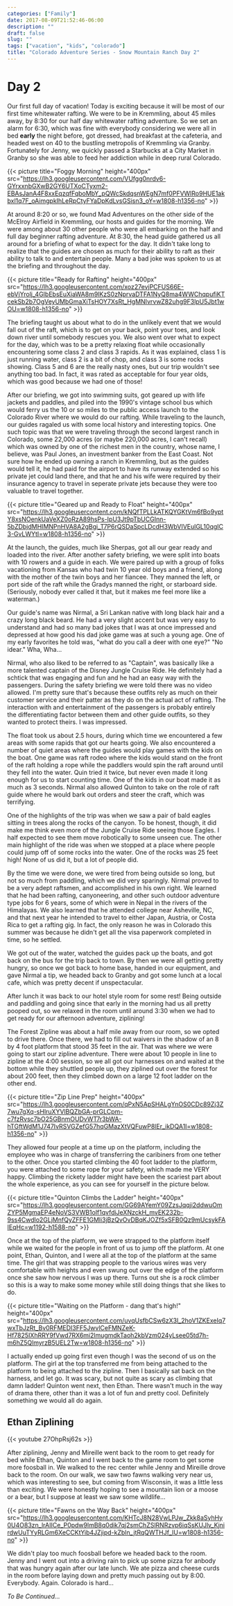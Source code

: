 ```yaml
---
categories: ["Family"]
date: 2017-08-09T21:52:46-06:00
description: ""
draft: false
slug: ""
tags: ["vacation", "kids", "colorado"]
title: "Colorado Adventure Series - Snow Mountain Ranch Day 2"
---
```


# Day 2

Our first full day of vacation! Today is exciting because it will be most of our first time whitewater rafting. We were to be in Kremmling, about 45 miles away, by 8:30 for our half day whitewater rafting adventure. So we set an alarm for 6:30, which was fine with everybody considering we were all in bed **early** the night before, got dressed, had breakfast at the cafeteria, and headed west on 40 to the bustling metropolis of Kremmling via Granby. Fortunately for Jenny, we quickly passed a Starbucks at a City Market in Granby so she was able to feed her addiction while in deep rural Colorado.

{{< picture title="Foggy Morning" height="400px" src="https://lh3.googleusercontent.com/VUfgg0nrdv6-GYrxxnbGXwB2GY6UTXoCTyxm2-EBAsJanA4F8xxEqzqfFqboMbY_pQWcSkdqsnWEgN7mf0PFVWlRo9HUE1akbxl1q7F_oAimgpkIhLeRpCtyFYaDpKdLvsGSisn3_oY=w1808-h1356-no" >}}

At around 8:20 or so, we found Mad Adventures on the other side of the McElroy Airfield in Kremmling, our hosts and guides for the morning. We were among about 30 other people who were all embarking on the half and full day beginner rafting adventure. At 8:30, the head guide gathered us all around for a briefing of what to expect for the day. It didn't take long to realize that the guides are chosen as much for their ability to raft as their ability to talk to and entertain people. Many a bad joke was spoken to us at the briefing and throughout the day.

{{< picture title="Ready for Rafting" height="400px" src="https://lh3.googleusercontent.com/xoz27evjPCFUS66E-ebVjYrolj_4GIbEbsEuXiaWA8m9lKzS0zNprvaDTFA1NyQ8ma4WWChqpufiKTcekSb2b7OgVeyUMbGmaXiTsHOY7XsRt_HgMNIvrvwZ82uhg9F3lpU5Jbt1wOU=w1808-h1356-no" >}}

The briefing taught us about what to do in the unlikely event that we would fall out of the raft, which is to get on your back, point your toes, and look down river until somebody rescues you. We also went over what to expect for the day, which was to be a pretty relaxing float while occasionally encountering some class 2 and class 3 rapids. As it was explained, class 1 is just running water, class 2 is a bit of chop, and class 3 is some rocks showing. Class 5 and 6 are the really nasty ones, but our trip wouldn't see anything too bad. In fact, it was rated as acceptable for four year olds, which was good because we had one of those!

After our briefing, we got into swimming suits, got geared up with life jackets and paddles, and piled into the 1990's vintage school bus which would ferry us the 10 or so miles to the public access launch to the Colorado River where we would do our rafting. While traveling to the launch, our guides ragaled us with some local history and interesting topics. One such topic was that we were traveling through the second largest ranch in Colorado, some 22,000 acres (or maybe 220,000 acres, I can't recall) which was owned by one of the richest men in the country, whose name, I believe, was Paul Jones, an investment banker from the East Coast. Not sure how he ended up owning a ranch in Kremmling, but as the guides would tell it, he had paid for the airport to have its runway extended so his private jet could land there, and that he and his wife were required by their insurance agency to travel in seperate private jets because they were too valuable to travel together.

{{< picture title="Geared up and Ready to Float" height="400px" src="https://lh3.googleusercontent.com/kNQfTPLLkATKQYGKtVm6fBo9yptY8xsNOenkUaVeXZ0oRzA89hsPs-IpU3Jt9pTbUCGInn-5bZDbjdMHIMNPnHVA8A2gBgi_T7P6rQSDaSpcLDcdH3WbVIVEulGL10qgIC3-GvLWYtI=w1808-h1356-no" >}}

At the launch, the guides, much like Sherpas, got all our gear ready and loaded into the river. After another safety briefing, we were split into boats with 10 rowers and a guide in each. We were paired up with a group of folks vacationing from Kansas who had twin 10 year old boys and a friend, along with the mother of the twin boys and her fiancee. They manned the left, or port side of the raft while the Gradys manned the right, or starboard side. (Seriously, nobody ever called it that, but it makes me feel more like a waterman.)

Our guide's name was Nirmal, a Sri Lankan native with long black hair and a crazy long black beard. He had a very slight accent but was very easy to understand and had so many bad jokes that I was at once impressed and depressed at how good his dad joke game was at such a young age. One of my early favorites he told was, "what do you call a deer with one eye?" "No idear." Wha, Wha...

Nirmal, who also liked to be referred to as "Captain", was basically like a more talented captain of the Disney Jungle Cruise Ride. He definitely had a schtick that was engaging and fun and he had an easy way with the passengers. During the safety briefing we were told there was no video allowed. I'm pretty sure that's because these outfits rely as much on their customer service and their patter as they do on the actual act of rafting. The interaction with and entertainment of the passengers is probably entirely the differentiating factor between them and other guide outfits, so they wanted to protect theirs. I was impressed.

The float took us about 2.5 hours, during which time we encountered a few areas with some rapids that got our hearts going. We also encountered a number of quiet areas where the guides would play games with the kids on the boat. One game was raft rodeo where the kids would stand on the front of the raft holding a rope while the paddlers would spin the raft around until they fell into the water. Quin tried it twice, but never even made it long enough for us to start counting time. One of the kids in our boat made it as much as 3 seconds. Nirmal also allowed Quinton to take on the role of raft guide where he would bark out orders and steer the craft, which was terrifying.

One of the highlights of the trip was when we saw a pair of bald eagles sitting in trees along the rocks of the canyon. To be honest, though, it did make me think even more of the Jungle Cruise Ride seeing those Eagles. I half expected to see them move robotically to some unseen cue. The other main highlight of the ride was when we stopped at a place where people could jump off of some rocks into the water. One of the rocks was 25 feet high! None of us did it, but a lot of people did.

By the time we were done, we were tired from being outside so long, but not so much from paddling, which we did very sparingly. Nirmal proved to be a very adept raftsmen, and accomplished in his own right. We learned that he had been rafting, canyoneering, and other such outdoor adventure type jobs for 6 years, some of which were in Nepal in the rivers of the Himalayas. We also learned that he attended college near Asheville, NC, and that next year he intended to travel to either Japan, Austria, or Costa Rica to get a rafting gig. In fact, the only reason he was in Colorado this summer was because he didn't get all the visa paperwork completed in time, so he settled.

We got out of the water, watched the guides pack up the boats, and got back on the bus for the trip back to town. By then we were all getting pretty hungry, so once we got back to home base, handed in our equipment, and gave Nirmal a tip, we headed back to Granby and got some lunch at a local cafe, which was pretty decent if unspectacular.

After lunch it was back to our hotel style room for some rest! Being outside and paddling and going since that early in the morning had us all pretty pooped out, so we relaxed in the room until around 3:30 when we had to get ready for our afternoon adventure, ziplining!

The Forest Zipline was about a half mile away from our room, so we opted to drive there. Once there, we had to fill out waivers in the shadow of an 8 by 4 foot platform that stood 35 feet in the air. That was where we were going to start our zipline adventure. There were about 10 people in line to zipline at the 4:00 session, so we all got our harnesses on and waited at the bottom while they shuttled people up, they ziplined out over the forest for about 200 feet, then they climbed down on a large 12 foot ladder on the other end.

{{< picture title="Zip Line Prep" height="400px" src="https://lh3.googleusercontent.com/qPxN5ApSHALgYnOS0CDc89Zj3Z7wu7gXq-sHlruXYVlBQZbGA-prGLCpm-c7fzRvsc7bO25GBnmOUDvWT7r3bWA-hTGftWdM1J747IvRSVGZefG57hqGMazXtVQFuwP8lEr_ikDQA1I=w1808-h1356-no" >}}

They allowed four people at a time up on the platform, including the employee who was in charge of transferring the caribiners from one tether to the other. Once you started climbing the 40 foot ladder to the platform, you were attached to some rope for your safety, which made me VERY happy. Climbing the rickety ladder might have been the scariest part about the whole experience, as you can see for yourself in the picture below.

{{< picture title="Quinton Climbs the Ladder" height="400px" src="https://lh3.googleusercontent.com/GG69AYemY09ZzsJqqji2ddwuOmZYP5MgmaEP4eNoVS3VWB1olf1qvfdiJeXNzckH_mvEK232b-9ss4Cwdlo2GLjMnfQyZFFE1GMli3jBzQvOvDBqKJOZf5xSFB0Qz9mUcsykFAIEqHc=w1192-h1588-no" >}}

Once at the top of the platform, we were strapped to the platform itself while we waited for the people in front of us to jump off the platform. At one point, Ethan, Quinton, and I were all at the top of the platform at the same time. The girl that was strapping people to the various wires was very comfortable with heights and even swung out over the edge of the platform once she saw how nervous I was up there. Turns out she is a rock climber so this is a way to make some money while still doing things that she likes to do.

{{< picture title="Waiting on the Platform - dang that's high!" height="400px" src="https://lh3.googleusercontent.com/uvqUsfbCSw6zX3I_2hoV1ZKExeIq7wxTbJzRt_Bv0RFMEDI3FF5JwvlCeFMNZeK-Hf7825IXhRRY9fVwd7RX6mi2lmugmdkTaoh2kbVzm024yLsee05td7h-m6hZ5QlmyrzB5UEL2Tw=w1808-h1356-no" >}}

I actually ended up going first even though I was the second of us on the platform. The girl at the top transferred me from being attached to the platform to being attached to the zipline. Then I basically sat back on the harness, and let go. It was scary, but not quite as scary as climbing that damn ladder! Quinton went next, then Ethan. There wasn't much in the way of drama there, other than it was a lot of fun and pretty cool. Definitely something we would all do again.

## Ethan Ziplining
{{< youtube 27OhpRsj62s >}}

After ziplining, Jenny and Mireille went back to the room to get ready for bed while Ethan, Quinton and I went back to the game room to get some more foosball in. We walked to the rec center while Jenny and Mireille drove back to the room. On our walk, we saw two fawns walking very near us, which was interesting to see, but coming from Wisconsin, it was a little less than exciting. We were honestly hoping to see a mountain lion or a moose or a bear, but I suppose at least we saw some wildlife...

{{< picture title="Fawns on the Way Back" height="400px" src="https://lh3.googleusercontent.com/KHTcJ8N28VwLPJw_Zkk8aSyhHy0U4O83zn_lrAIICe_P0pdw9lmB8q0dik7qj2smChZSlRNRzvp6iqSsKUJlv_KjnirdwUuTYyRLGm6XeCCKtYib4JZjipd-kZbln_jtRqQWTHJf_IU=w1808-h1356-no" >}}

We didn't play too much foosball before we headed back to the room. Jenny and I went out into a driving rain to pick up some pizza for anbody that was hungry again after our late lunch. We ate pizza and cheese curds in the room before laying down and pretty much passing out by 8:00. Everybody. Again. Colorado is hard...

*To Be Continued...*

